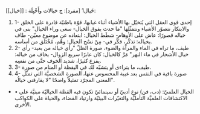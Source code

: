 
[[خيال]] : خَيال1 [مفرد]: ج خيالات وأَخْيِلَة:
1. 1- إحدى قوى العقل التي يُتخيّل بها الأشياء أثناء غيابها، قوّة باطنيّة قادرة على الخلق والابتكار نتصوّر الأشياء ونتمثّلها "ما حدث يفوق الخيال- سعى وراء الخيال" بنى في خياله قصورًا: عاش على الأوهام- شطَط الخيال: ابتعاده عن موضوع معيّن- طاف بخياله: تذكّر، فكَّر في- مِنْ نسْج الخيال: وهْم، مُخْتَلق من أساسه.
2. 2- طيف، ما تراه في الماء والمرآة والضوء، صورة الظلّ "رأي خياله من بعيد- رأى خيال الأشجار في ماء النهر" مَرَّ كالخيال: كان عابرًا سريع الزوال- يخاف من خياله: يفزع كثيرًا، شديد الخوف حتَّى من نفسِه.
3. 3- طيف، ما يتراءى أو يتشبّه لك في اليقظة أو المنام من صورة.
4. 4- صورة باقية في النفس بعد غيبة المحسوس عنها، الصورة الشخصيَّة التي تمثّل المعنى المجرّد تمثيلاً واضحًا "لا يفارقني خيالُه".
- • الخيال العلميّ: (دب، فن) نوع أدبيّ أو سينمائيّ تكون فيه القصَّة الخياليّة مبنيَّة على الاكتشافات العلميَّة التأمليَّة والتغيّرات البيئيّة وارتياد الفضاء، والحياة على الكواكب الأخرى.